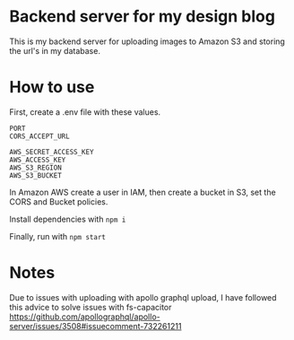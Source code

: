 # Backend server for my design blog

This is my backend server for uploading images to Amazon S3 and storing the url's in my database.

# How to use

First, create a .env file with these values.

```
PORT
CORS_ACCEPT_URL

AWS_SECRET_ACCESS_KEY
AWS_ACCESS_KEY
AWS_S3_REGION
AWS_S3_BUCKET
```

In Amazon AWS create a user in IAM, then create a bucket in S3, set the CORS and Bucket policies.

Install dependencies with
`npm i`

Finally, run with `npm start`

# Notes

Due to issues with uploading with apollo graphql upload, I have followed this advice to solve issues with fs-capacitor https://github.com/apollographql/apollo-server/issues/3508#issuecomment-732261211
